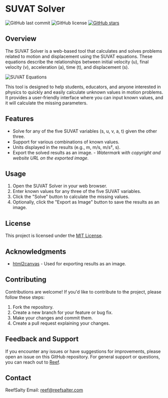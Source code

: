 # SUVAT Solver

![GitHub last commit](https://img.shields.io/github/last-commit/reefsalter/suvat-solver)
![GitHub license](https://img.shields.io/github/license/reefsalter/suvat-solver)
[![GitHub stars](https://img.shields.io/github/stars/reefsalter/suvat-solver)](https://github.com/reefsalter/suvat-solver/stargazers)

## Overview

The SUVAT Solver is a web-based tool that calculates and solves problems related to motion and displacement using the SUVAT equations. These equations describe the relationships between initial velocity (u), final velocity (v), acceleration (a), time (t), and displacement (s).

![SUVAT Equations](suvat-results.png)

This tool is designed to help students, educators, and anyone interested in physics to quickly and easily calculate unknown values in motion problems. It provides a user-friendly interface where you can input known values, and it will calculate the missing parameters.

## Features

- Solve for any of the five SUVAT variables (s, u, v, a, t) given the other three.
- Support for various combinations of known values.
- Units displayed in the results (e.g., m, m/s, m/s², s).
- Export the solved results as an image.
_- Watermark with copyright and website URL on the exported image._

## Usage

1. Open the SUVAT Solver in your web browser.
2. Enter known values for any three of the five SUVAT variables.
3. Click the "Solve" button to calculate the missing values.
4. Optionally, click the "Export as Image" button to save the results as an image.

## License

This project is licensed under the [MIT License](LICENSE).

## Acknowledgments

- [html2canvas](https://github.com/niklasvh/html2canvas) - Used for exporting results as an image.

## Contributing

Contributions are welcome! If you'd like to contribute to the project, please follow these steps:

1. Fork the repository.
2. Create a new branch for your feature or bug fix.
3. Make your changes and commit them.
4. Create a pull request explaining your changes.

## Feedback and Support

If you encounter any issues or have suggestions for improvements, please open an issue on this GitHub repository. For general support or questions, you can reach out to [Reef](https://github.com/reefsalter).

## Contact

ReefSalty
Email: reef@reefsalter.com
